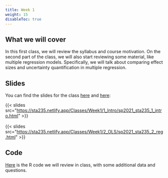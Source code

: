 ```yaml
---
title: Week 1
weight: 15
disableToc: true
---
```


## What we will cover

In this first class, we will review the syllabus and course motivation. On the second part of the class, we will also start reviewing some material, like multiple regression models. Specifically, we will talk about comparing effect sizes and uncertainty quantification in multiple regression.

## Slides

You can find the slides for the class [here](https://sta235.netlify.app/Classes/Week1/1_Intro/sp2021_sta235_1_intro.html) and [here](https://sta235.netlify.app/Classes/Week1/2_OLS/sp2021_sta235_2_reg.html):

{{< slides src="https://sta235.netlify.app/Classes/Week1/1_Intro/sp2021_sta235_1_intro.html" >}}
<br>
<br>
{{< slides src="https://sta235.netlify.app/Classes/Week1/2_OLS/sp2021_sta235_2_reg.html" >}}

## Code

[Here](https://github.com/maibennett/sta235/blob/main/exampleSite/content/Classes/Week1/2_OLS/code/sp2021_sta235_2_reg.R) is the R code we will review in class, with some additional data and questions.